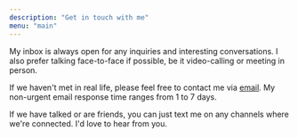 ```yaml
---
description: "Get in touch with me"
menu: "main"
---
```



My inbox is always open for any inquiries and interesting conversations. I also prefer talking face-to-face if possible, be it video-calling or meeting in person. 

If we haven't met in real life, please feel free to contact me via [email](mailto:trangnnnguyen@gmail.com). My non-urgent email response time ranges from 1 to 7 days. 

If we have talked or are friends, you can just text me on any channels where we're connected. I'd love to hear from you. 

 
